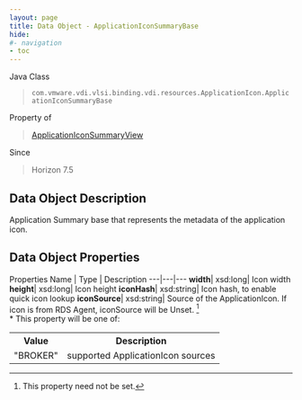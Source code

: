 ```yaml
---
layout: page
title: Data Object - ApplicationIconSummaryBase
hide:
#- navigation
- toc
---
```






Java Class
> `com.vmware.vdi.vlsi.binding.vdi.resources.ApplicationIcon.ApplicationIconSummaryBase`

Property of
> [ApplicationIconSummaryView](vdi.resources.ApplicationIcon.ApplicationIconSummaryView.md#field_detail)

Since
> Horizon 7.5


## Data Object Description

Application Summary base that represents the metadata of the application icon.

## Data Object Properties
Properties
Name |  Type |  Description
---|---|---
**width**|  xsd:long|  Icon width
**height**|  xsd:long|  Icon height
**iconHash**|  xsd:string|  Icon hash, to enable quick icon lookup
**iconSource**|  xsd:string|  Source of the ApplicationIcon. If icon is from RDS Agent, iconSource will be Unset. [^1] <br>* This property will be one of:<br><table><tr><th>Value</th><th>Description</th></tr><tr><td>"BROKER"</td><td>supported ApplicationIcon sources</td></tr></table>
 


 


[^1]: This property need not be set.